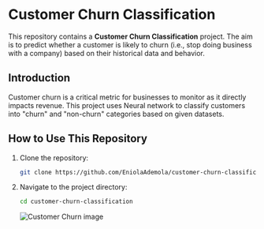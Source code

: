 # Customer Churn Classification  

This repository contains a **Customer Churn Classification** project. The aim is to predict whether a customer is likely to churn (i.e., stop doing business with a company) based on their historical data and behavior.  

## Introduction  

Customer churn is a critical metric for businesses to monitor as it directly impacts revenue. This project uses Neural network to classify customers into "churn" and "non-churn" categories based on given datasets.  

## How to Use This Repository
1. Clone the repository:
   ```bash
   git clone https://github.com/EniolaAdemola/customer-churn-classification.git

2. Navigate to the project directory:

   ```bash
   cd customer-churn-classification
   ```

   ![Customer Churn image](https://github.com/user-attachments/assets/cb624987-8de5-4a81-8f45-6514781af8f9)
